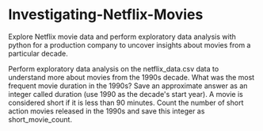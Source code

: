 # Investigating-Netflix-Movies
Explore Netflix movie data and perform exploratory data analysis with python  for a production company to uncover insights about movies from a particular decade.

Perform exploratory data analysis on the netflix_data.csv data to understand more about movies from the 1990s decade.
What was the most frequent movie duration in the 1990s? Save an approximate answer as an integer called duration (use 1990 as the decade's start year).
A movie is considered short if it is less than 90 minutes. Count the number of short action movies released in the 1990s and save this integer as short_movie_count.
